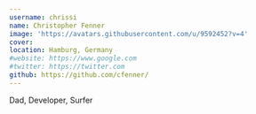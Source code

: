 ```yaml
---
username: chrissi
name: Christopher Fenner
image: 'https://avatars.githubusercontent.com/u/9592452?v=4'
cover:
location: Hamburg, Germany
#website: https://www.google.com
#twitter: https://twitter.com
github: https://github.com/cfenner/
---
```

Dad, Developer, Surfer